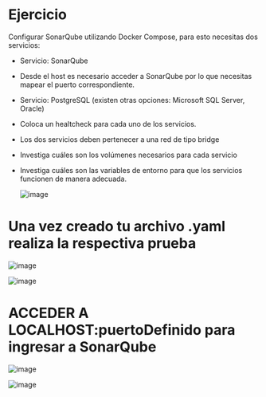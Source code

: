 # Ejercicio
Configurar SonarQube utilizando Docker Compose, para esto necesitas dos servicios:
- Servicio: SonarQube
- Desde el host es necesario acceder a SonarQube por lo que necesitas mapear el puerto correspondiente.
- Servicio: PostgreSQL (existen otras opciones: Microsoft SQL Server, Oracle)
- Coloca un healtcheck para cada uno de los servicios.
- Los dos servicios deben pertenecer a una red de tipo bridge
- Investiga cuáles son los volúmenes necesarios para cada servicio
- Investiga cuáles son las variables de entorno para que los servicios funcionen de manera adecuada.

  ![image](https://github.com/user-attachments/assets/63bb3ad5-2476-425d-abf6-70c98bcef3b1)

# Una vez creado tu archivo .yaml realiza la respectiva prueba 

![image](https://github.com/user-attachments/assets/df4cb1a0-7f0f-40d9-a5f6-51c70d836406)

![image](https://github.com/user-attachments/assets/5b462729-82af-4681-9380-736300225ce1)

# ACCEDER A LOCALHOST:puertoDefinido para ingresar a SonarQube

![image](https://github.com/user-attachments/assets/6b3643bf-638a-443d-bc06-93ab0f7f53e3)

![image](https://github.com/user-attachments/assets/0260b2fa-a0b9-4603-ae5f-1aef4122ec16)



